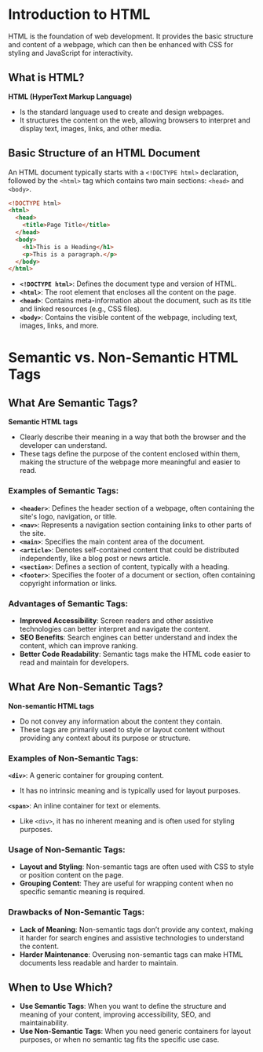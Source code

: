 # Introduction to HTML

HTML is the foundation of web development. It provides the basic structure and content of a webpage, which can then be enhanced with CSS for styling and JavaScript for interactivity.

## What is HTML?

**HTML (HyperText Markup Language)**

- Is the standard language used to create and design webpages.
- It structures the content on the web, allowing browsers to interpret and display text, images, links, and other media.

## Basic Structure of an HTML Document

An HTML document typically starts with a `<!DOCTYPE html>` declaration, followed by the `<html>` tag which contains two main sections: `<head>` and `<body>`.

```html
<!DOCTYPE html>
<html>
  <head>
    <title>Page Title</title>
  </head>
  <body>
    <h1>This is a Heading</h1>
    <p>This is a paragraph.</p>
  </body>
</html>
```

- **`<!DOCTYPE html>`**: Defines the document type and version of HTML.
- **`<html>`**: The root element that encloses all the content on the page.
- **`<head>`**: Contains meta-information about the document, such as its title and linked resources (e.g., CSS files).
- **`<body>`**: Contains the visible content of the webpage, including text, images, links, and more.

# Semantic vs. Non-Semantic HTML Tags

## What Are Semantic Tags?

**Semantic HTML tags**

- Clearly describe their meaning in a way that both the browser and the developer can understand.
- These tags define the purpose of the content enclosed within them, making the structure of the webpage more meaningful and easier to read.

### Examples of Semantic Tags:

- **`<header>`**: Defines the header section of a webpage, often containing the site's logo, navigation, or title.
- **`<nav>`**: Represents a navigation section containing links to other parts of the site.
- **`<main>`**: Specifies the main content area of the document.
- **`<article>`**: Denotes self-contained content that could be distributed independently, like a blog post or news article.
- **`<section>`**: Defines a section of content, typically with a heading.
- **`<footer>`**: Specifies the footer of a document or section, often containing copyright information or links.

### Advantages of Semantic Tags:

- **Improved Accessibility**: Screen readers and other assistive technologies can better interpret and navigate the content.
- **SEO Benefits**: Search engines can better understand and index the content, which can improve ranking.
- **Better Code Readability**: Semantic tags make the HTML code easier to read and maintain for developers.

## What Are Non-Semantic Tags?

**Non-semantic HTML tags**

- Do not convey any information about the content they contain.
- These tags are primarily used to style or layout content without providing any context about its purpose or structure.

### Examples of Non-Semantic Tags:

**`<div>`**: A generic container for grouping content.

- It has no intrinsic meaning and is typically used for layout purposes.

**`<span>`**: An inline container for text or elements.

- Like `<div>`, it has no inherent meaning and is often used for styling purposes.

### Usage of Non-Semantic Tags:

- **Layout and Styling**: Non-semantic tags are often used with CSS to style or position content on the page.
- **Grouping Content**: They are useful for wrapping content when no specific semantic meaning is required.

### Drawbacks of Non-Semantic Tags:

- **Lack of Meaning**: Non-semantic tags don’t provide any context, making it harder for search engines and assistive technologies to understand the content.
- **Harder Maintenance**: Overusing non-semantic tags can make HTML documents less readable and harder to maintain.

## When to Use Which?

- **Use Semantic Tags**: When you want to define the structure and meaning of your content, improving accessibility, SEO, and maintainability.
- **Use Non-Semantic Tags**: When you need generic containers for layout purposes, or when no semantic tag fits the specific use case.
